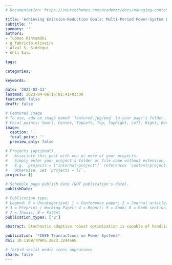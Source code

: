 ```yaml
---
# Documentation: https://sourcethemes.com/academic/docs/managing-content/

title: 'Achieving Emission-Reduction Goals: Multi-Period Power-System Expansion under Short-Term Operational Uncertainty'
subtitle: ''
summary: ''
authors:
- Tuomas Rintamäki
- g_fabricio-oliveira
- Afzal S. Siddiqui
- Ahti Salo

tags: 

categories: 

keywords: 

date: '2023-02-13'
lastmod: 2023-04-06T16:01:41+03:00
featured: false
draft: false

# Featured image
# To use, add an image named `featured.jpg/png` to your page's folder.
# Focal points: Smart, Center, TopLeft, Top, TopRight, Left, Right, BottomLeft, Bottom, BottomRight.
image:
  caption: ''
  focal_point: ''
  preview_only: false

# Projects (optional).
#   Associate this post with one or more of your projects.
#   Simply enter your project's folder or file name without extension.
#   E.g. `projects = ["internal-project"]` references `content/project/deep-learning/index.md`.
#   Otherwise, set `projects = []`.
projects: []

# Schedule page publish date (NOT publication's date).
publishDate: 

# Publication type.
# Legend: 0 = Uncategorized; 1 = Conference paper; 2 = Journal article;
# 3 = Preprint / Working Paper; 4 = Report; 5 = Book; 6 = Book section;
# 7 = Thesis; 8 = Patent
publication_types: ['2']

abstract: Stochastic adaptive robust optimization is capable of handling short-term uncertainties in demand and variable renewable-energy sources that affect investment in generation and transmission capacity. We build on this setting by considering a multi-year investment horizon for finding the optimal plan for generation and transmission capacity expansion while reducing greenhouse gas emissions. In addition, we incorporate multiple hours in power-system operations to capture hydropower operations and flexibility requirements for utilizing variable renewable-energy sources such as wind and solar power. To improve the computational performance of existing exact methods for this problem, we employ Benders decomposition and solve a mixed-integer quadratic programming problem to avoid computationally expensive big-M linearizations. The results for a realistic case study for the Nordic and Baltic region indicate which investments in transmission, wind power, and flexible generation capacity are required for reducing greenhouse gas emissions. Through out-of-sample experiments, we show that the stochastic adaptive robust model leads to lower expected costs than a stochastic programming model under increasingly stringent environmental considerations.

publication: '*IEEE Transactions on Power Systems*'
doi: 10.1109/TPWRS.2023.3244668

# forbid social media icons appearance
share: false
---
```

